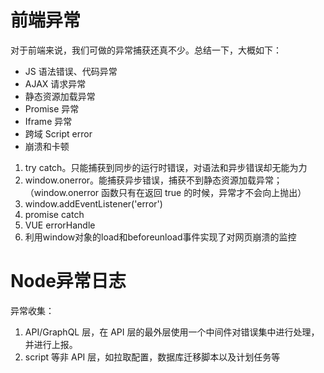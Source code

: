# 前端异常
对于前端来说，我们可做的异常捕获还真不少。总结一下，大概如下：

* JS 语法错误、代码异常
* AJAX 请求异常
* 静态资源加载异常
* Promise 异常
* Iframe 异常
* 跨域 Script error
* 崩溃和卡顿

1. try catch。只能捕获到同步的运行时错误，对语法和异步错误却无能为力
2. window.onerror。能捕获异步错误，捕获不到静态资源加载异常；（window.onerror 函数只有在返回 true 的时候，异常才不会向上抛出）
3. window.addEventListener('error')
4. promise catch
5. VUE errorHandle
6. 利用window对象的load和beforeunload事件实现了对网页崩溃的监控

# Node异常日志

异常收集：

1. API/GraphQL 层，在 API 层的最外层使用一个中间件对错误集中进行处理，并进行上报。
2. script 等非 API 层，如拉取配置，数据库迁移脚本以及计划任务等

# 